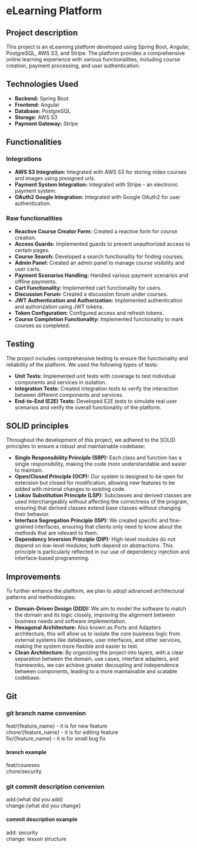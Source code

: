 
# eLearning Platform

## Project description

This project is an eLearning platform developed using Spring Boot, Angular, PostgreSQL, AWS S3, and Stripe. The platform provides a comprehensive online learning experience with various functionalities, including course creation, payment processing, and user authentication.

## Technologies Used

- **Backend:** Spring Boot
- **Frontend:** Angular
- **Database:** PostgreSQL
- **Storage:** AWS S3
- **Payment Gateway:** Stripe

## Functionalities

### Integrations
- **AWS S3 Integration:** Integrated with AWS S3 for storing video courses and images using presigned urls.
- **Payment System Integration:** Integrated with Stripe - an electronic payment system.
- **OAuth2 Google Integration:** Integrated with Google OAuth2 for user authentication.  

### Raw functionalities
- **Reactive Course Creator Form:** Created a reactive form for course creation.
- **Access Guards:** Implemented guards to prevent unauthorized access to certain pages.
- **Course Search:** Developed a search functionality for finding courses.
- **Admin Panel:** Created an admin panel to manage course visibility and user carts.
- **Payment Scenarios Handling:** Handled various payment scenarios and offline payments.
- **Cart Functionality:** Implemented cart functionality for users.
- **Discussion Forum:** Created a discussion forum under courses.
- **JWT Authentication and Authorization:** Implemented authentication and authorization using JWT tokens.
- **Token Configuration:** Configured access and refresh tokens.
- **Course Completion Functionality:** Implemented functionality to mark courses as completed.

## Testing

The project includes comprehensive testing to ensure the functionality and reliability of the platform. We used the following types of tests:

- **Unit Tests:** Implemented unit tests with coverage to test individual components and services in isolation.
- **Integration Tests:** Created integration tests to verify the interaction between different components and services.
- **End-to-End (E2E) Tests:** Developed E2E tests to simulate real user scenarios and verify the overall functionality of the platform.


## SOLID principles

Throughout the development of this project, we adhered to the SOLID principles to ensure a robust and maintainable codebase:

- **Single Responsibility Principle (SRP):** Each class and function has a single responsibility, making the code more understandable and easier to maintain. 
- **Open/Closed Principle (OCP):** Our system is designed to be open for extension but closed for modification, allowing new features to be added with minimal changes to existing code.
- **Liskov Substitution Principle (LSP):** Subclasses and derived classes are used interchangeably without affecting the correctness of the program, ensuring that derived classes extend base classes without changing their behavior.
- **Interface Segregation Principle (ISP):** We created specific and fine-grained interfaces, ensuring that clients only need to know about the methods that are relevant to them.
- **Dependency Inversion Principle (DIP):** High-level modules do not depend on low-level modules; both depend on abstractions. This principle is particularly reflected in our use of dependency injection and interface-based programming.

## Improvements

To further enhance the platform, we plan to adopt advanced architectural patterns and methodologies:

- **Domain-Driven Design (DDD):** We aim to model the software to match the domain and its logic closely, improving the alignment between business needs and software implementation.
- **Hexagonal Architecture:** Also known as Ports and Adapters architecture, this will allow us to isolate the core business logic from external systems like databases, user interfaces, and other services, making the system more flexible and easier to test.
- **Clean Architecture:** By organizing the project into layers, with a clear separation between the domain, use cases, interface adapters, and frameworks, we can achieve greater decoupling and independence between components, leading to a more maintainable and scalable codebase.


## Git 
### git branch name convenion

feat/{feature_name} - it is for new feature  
chore/{feature_name} - it is for editing feature  
fix/{feature_name} - it is for small bug fix  

#### branch example
feat/coureses   
chore/security  

### git commit description convenion
add:{what did you add}  
change:{what did you change}  

#### commit description example
add: security  
change: lesson structure   






